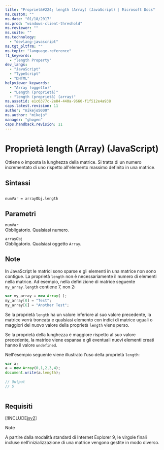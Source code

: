 ```yaml
---
title: "Propriet&#224; length (Array) (JavaScript) | Microsoft Docs"
ms.custom: ""
ms.date: "01/18/2017"
ms.prod: "windows-client-threshold"
ms.reviewer: ""
ms.suite: ""
ms.technology: 
  - "devlang-javascript"
ms.tgt_pltfrm: ""
ms.topic: "language-reference"
f1_keywords: 
  - "length Property"
dev_langs: 
  - "JavaScript"
  - "TypeScript"
  - "DHTML"
helpviewer_keywords: 
  - "Array (oggetto)"
  - "Length (proprietà)"
  - "length (proprietà) (array)"
ms.assetid: e1c6377c-2e84-440a-9660-f1f512e4a938
caps.latest.revision: 11
author: "mikejo5000"
ms.author: "mikejo"
manager: "ghogen"
caps.handback.revision: 11
---
```

# Propriet&#224; length (Array) (JavaScript)
Ottiene o imposta la lunghezza della matrice.  Si tratta di un numero incrementato di uno rispetto all'elemento massimo definito in una matrice.  
  
## Sintassi  
  
```  
  
numVar = arrayObj.length   
```  
  
## Parametri  
 `numVar`  
 Obbligatorio.  Qualsiasi numero.  
  
 `arrayObj`  
 Obbligatorio.  Qualsiasi oggetto `Array`.  
  
## Note  
 In JavaScript le matrici sono sparse e gli elementi in una matrice non sono contigue.  La proprietà `length` non è necessariamente il numero di elementi nella matrice.  Ad esempio, nella definizione di matrice seguente `my_array.length` contiene 7, non 2:  
  
```javascript  
var my_array = new Array( );  
my_array[0] = "Test";  
my_array[6] = "Another Test";  
```  
  
 Se la proprietà `length` ha un valore inferiore al suo valore precedente, la matrice verrà troncata e qualsiasi elemento con indici di matrice uguali o maggiori del nuovo valore della proprietà `length` viene perso.  
  
 Se la proprietà della lunghezza è maggiore rispetto al suo valore precedente, la matrice viene espansa e gli eventuali nuovi elementi creati hanno il valore `undefined`.  
  
 Nell'esempio seguente viene illustrato l'uso della proprietà `length`:  
  
```javascript  
var a;  
a = new Array(0,1,2,3,4);  
document.write(a.length);  
  
// Output  
// 5  
  
```  
  
## Requisiti  
 [!INCLUDE[jsv2](../../javascript/reference/includes/jsv2-md.md)]  
  
> [!NOTE]
>  A partire dalla modalità standard di Internet Explorer 9, le virgole finali incluse nell'inizializzazione di una matrice vengono gestite in modo diverso.